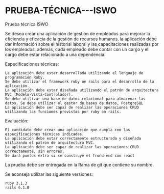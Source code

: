 # PRUEBA-TÉCNICA---ISWO

Prueba técnica ISWO

Se desea crear una aplicación de gestión de empleados para mejorar la eficiencia y eficacia de la gestión de recursos humanos,
la aplicación debe dar información sobre el historial laboral y las capacitaciones realizadas por los empleados, además, cada empleado debe contar 
con un cargo y el cargo debe estar relacionado a una dependencia.

Especificaciones técnicas:

    La aplicación debe estar desarrollada utilizando el lenguaje de programación Ruby.
    Se debe utilizar el framework ruby on rails para el desarrollo de la aplicación.
    La aplicación debe estar diseñada utilizando el patrón de arquitectura MVC (Modelo-Vista-Controlador).
    Se debe utilizar una base de datos relacional para almacenar las datos. Se debe utilizar el gestor de bases de datos, PostgreSQL
    La aplicación debe ser capaz de realizar las operaciones CRUD utilizando las funciones provistas por ruby on rails.

Evaluación:

    El candidato debe crear una aplicación que cumpla con las especificaciones técnicas indicadas.
    La aplicación debe estar correctamente estructurada y diseñada utilizando el patrón de arquitectura MVC.
    La aplicación debe ser capaz de realizar las operaciones CRUD correctamente, sin errores.
    Se dará puntos extra si se construye el frond-end con react

La prueba debe ser entregada en la Rama de git que contiene su nombre.

Se aconseja utilizar las siguiente versiones:

    ruby 3.1.3
    rails 6.1.0
